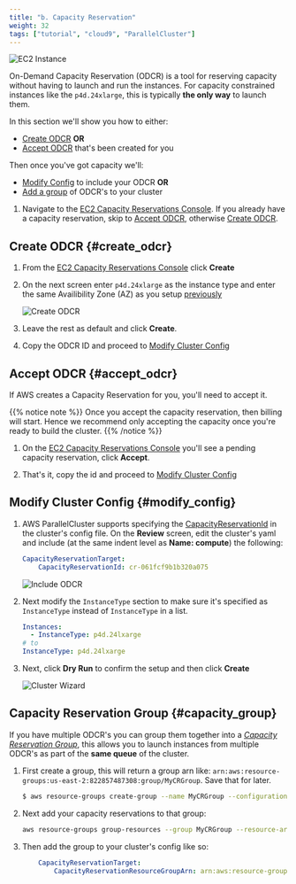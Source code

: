 ```yaml
---
title: "b. Capacity Reservation"
weight: 32
tags: ["tutorial", "cloud9", "ParallelCluster"]
---
```


![EC2 Instance](/images/03-cluster/ec2.png)

On-Demand Capacity Reservation (ODCR) is a tool for reserving capacity without having to launch and run the instances. For capacity constrained instances like the `p4d.24xlarge`, this is typically **the only way** to launch them.

In this section we'll show you how to either:

* [Create ODCR](#create_odcr) **OR**
* [Accept ODCR](#accept_odcr) that's been created for you

Then once you've got capacity we'll:

* [Modify Config](#modify_config) to include your ODCR **OR**
* [Add a group](#capacity_group) of ODCR's to your cluster

1. Navigate to the [EC2 Capacity Reservations Console](https://console.aws.amazon.com/ec2/home?#CapacityReservations:). If you already have a capacity reservation, skip to [Accept ODCR](#accept_odcr), otherwise [Create ODCR](#create_odcr).

## Create ODCR {#create_odcr}

1. From the [EC2 Capacity Reservations Console](https://console.aws.amazon.com/ec2/home?#CapacityReservations:) click **Create**
2. On the next screen enter `p4d.24xlarge` as the instance type and enter the same Availibility Zone (AZ) as you setup [previously](/01-getting-started/03-vpc-deployment.html)

    ![Create ODCR](/images/03-cluster/odcr.jpeg)

3. Leave the rest as default and click **Create**.
4. Copy the ODCR ID and proceed to [Modify Cluster Config](#modify_config)

## Accept ODCR {#accept_odcr}

If AWS creates a Capacity Reservation for you, you'll need to accept it. 

{{% notice note %}}
Once you accept the capacity reservation, then billing will start. Hence we recommend only accepting the capacity once you're ready to build the cluster.
{{% /notice %}}

1. On the [EC2 Capacity Reservations Console](https://console.aws.amazon.com/ec2/home?#CapacityReservations:) you'll see a pending capacity reservation, click **Accept**.

2. That's it, copy the id and proceed to [Modify Cluster Config](#modify_config)

## Modify Cluster Config {#modify_config}

1. AWS ParallelCluster supports specifying the [CapacityReservationId](https://docs.aws.amazon.com/parallelcluster/latest/ug/Scheduling-v3.html#yaml-Scheduling-SlurmQueues-CapacityReservationTarget) in the cluster's config file. On the **Review** screen, edit the cluster's yaml and include (at the same indent level as **Name: compute**) the following:

    ```yaml
    CapacityReservationTarget:
        CapacityReservationId: cr-061fcf9b1b320a075
    ```

    ![Include ODCR](/images/03-cluster/include_odcr.png)

2. Next modify the `InstanceType` section to make sure it's specified as `InstanceType` instead of `InstanceType` in a list.

    ```yaml
    Instances:
      - InstanceType: p4d.24lxarge
    # to
    InstanceType: p4d.24lxarge
    ```

3. Next, click **Dry Run** to confirm the setup and then click **Create**

    ![Cluster Wizard](/images/03-cluster/pcmanager-5.png)

## Capacity Reservation Group {#capacity_group}

If you have multiple ODCR's you can group them together into a [*Capacity Reservation Group*](https://docs.aws.amazon.com/AWSEC2/latest/UserGuide/create-cr-group.html), this allows you to launch instances from multiple ODCR's as part of the **same queue** of the cluster.

1. First create a group, this will return a group arn like: `arn:aws:resource-groups:us-east-2:822857487308:group/MyCRGroup`. Save that for later.

    ```bash
    $ aws resource-groups create-group --name MyCRGroup --configuration '{"Type":"AWS::EC2::CapacityReservationPool"}' '{"Type":"AWS::ResourceGroups::Generic", "Parameters": [{"Name": "allowed-resource-types", "Values": ["AWS::EC2::CapacityReservation"]}]}'
    ```

2. Next add your capacity reservations to that group:

    ```bash
    aws resource-groups group-resources --group MyCRGroup --resource-arns arn:aws:ec2:sa-east-1:123456789012:capacity-reservation/cr-1234567890abcdef1 arn:aws:ec2:sa-east-1:123456789012:capacity-reservation/cr-54321abcdef567890
    ```

3. Then add the group to your cluster's config like so:

    ```yaml
        CapacityReservationTarget:
            CapacityReservationResourceGroupArn: arn:aws:resource-groups:us-east-2:123456789012:group/MyCRGroup
    ```